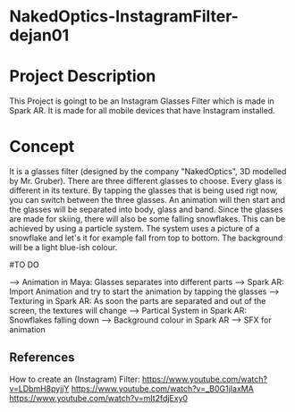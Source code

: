 # NakedOptics-InstagramFilter-dejan01

# Project Description

This Project is goingt to be an Instagram Glasses Filter which is made in Spark AR. It is made for all mobile devices that have Instagram installed.

# Concept

It is a glasses filter (designed by the company "NakedOptics", 3D modelled by Mr. Gruber). There are three different glasses to choose. 
Every glass is different in its texture. By tapping the glasses that is being used rigt now, you can switch between the three glasses. An animation will then start and the glasses will be separated into body, glass and band. Since the glasses are made for skiing, there will also be some falling snowflakes. This can be achieved by using a particle system. The system uses a picture of a snowflake and let's it for example fall from top to bottom. The background will be a light blue-ish colour.

#TO DO

--> Animation in Maya: Glasses separates into different parts 
--> Spark AR: Import Animation and try to start the animation by tapping the glasses
--> Texturing in Spark AR: As soon the parts are separated and out of the screen, the textures will change
--> Partical System in Spark AR: Snowflakes falling down
--> Background colour in Spark AR
--> SFX for animation 


## References

How to create an (Instagram) Filter:
https://www.youtube.com/watch?v=LDbmH8pyjjY
https://www.youtube.com/watch?v=_B0G1jIaxMA
https://www.youtube.com/watch?v=mIt2fdjExy0